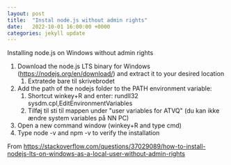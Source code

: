 ```yaml
---
layout: post
title:  "Instal node.js without admin rights"
date:   2022-10-01 16:00:00 +0000
categories: jekyll update
---
```

Installing node.js on Windows without admin rights

1. Download the node.js LTS binary for Windows (https://nodejs.org/en/download/) and extract it to your desired location
	1. Extratede bare til skrivebrodet
2. Add the path of the nodejs folder to the PATH environment variable: 
	1. Shortcut winkey+R and enter: rundll32 sysdm.cpl,EditEnvironmentVariables
	2. Tilføj til sti til mappen under "user variables for ATVQ" (du kan ikke ændre system variables på NN PC)
3. Open a new command window (winkey+R and type cmd)
4. Type node -v and npm -v to verify the installation

From <https://stackoverflow.com/questions/37029089/how-to-install-nodejs-lts-on-windows-as-a-local-user-without-admin-rights> 
